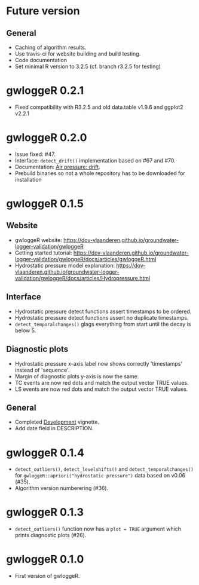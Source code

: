 # Future version

## General
* Caching of algorithm results.
* Use travis-ci for website building and build testing.
* Code documentation
* Set minimal R version to 3.2.5 (cf. branch r3.2.5 for testing)

# gwloggeR 0.2.1

* Fixed compatibility with R3.2.5 and old data.table v1.9.6 and ggplot2 v2.2.1

# gwloggeR 0.2.0

* Issue fixed: #47.
* Interface: `detect_drift()` implementation based on #67 and #70.
* Documentation: [Air pressure: drift](https://dov-vlaanderen.github.io/groundwater-logger-validation/gwloggeR/docs/articles/Airpressure-Drift.html).
* Prebuild binaries so not a whole repository has to be downloaded for installation

# gwloggeR 0.1.5

## Website
* gwloggeR website: https://dov-vlaanderen.github.io/groundwater-logger-validation/gwloggeR
* Getting started tutorial: https://dov-vlaanderen.github.io/groundwater-logger-validation/gwloggeR/docs/articles/gwloggeR.html 
* Hydrostatic pressure model explanation: https://dov-vlaanderen.github.io/groundwater-logger-validation/gwloggeR/docs/articles/Hydropressure.html

## Interface
* Hydrostatic pressure detect functions assert timestamps to be ordered.
* Hydrostatic pressure detect functions assert no duplicate timestamps.
* `detect_temporalchanges()` glags everything from start until the decay is below 5.

## Diagnostic plots
* Hydrostatic pressure x-axis label now shows correctly 'timestamps' instead of 'sequence'.
* Margin of diagnostic plots y-axis is now the same.
* TC events are now red dots and match the output vector TRUE values.
* LS events are now red dots and match the output vector TRUE values.

## General
* Completed [Development](https://dov-vlaanderen.github.io/groundwater-logger-validation/gwloggeR/docs/articles/Development.html) vignette.
* Add date field in DESCRIPTION.

# gwloggeR 0.1.4

* `detect_outliers()`, `detect_levelshifts()` and `detect_temporalchanges()` for `gwloggeR::apriori("hydrostatic pressure")` data based on v0.06 (#35).
* Algorithm version numberering (#36).

# gwloggeR 0.1.3

* `detect_outliers()` function now has a `plot = TRUE` argument which prints diagnostic plots (#26).

# gwloggeR 0.1.0

* First version of gwloggeR.
